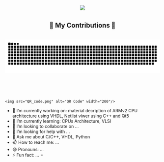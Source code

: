 <h1 align="center">
  <a href="https://git.io/typing-svg">
    <img src="https://readme-typing-svg.herokuapp.com/?font=Roboto+Mono&size=35&center=true&vCenter=true&width=500&height=70&duration=4000&lines=Hi+There!+👋;+I'm+Youba!;Welcome+to+my+profile;&color=84F76E"/>
  </a>
</h1>


<div align="center">
  <h2>🐍 My Contributions 🐍</h2>
  <br>
  <img alt="snake eating my contributions" src="https://raw.githubusercontent.com/salesp07/salesp07/output/github-contribution-grid-snake.svg" />
  
  <br/><br/><br/>
</div>



    <img src="QR_code.png" alt="QR Code" width="200"/>




- 🔭 I’m currently working on: material decription of ARMv2 CPU architecture using VHDL, Netlist viwer using C++ and Qt5
- 🌱 I’m currently learning: CPUs Architecture, VLSI
- 👯 I’m looking to collaborate on ...
- 🤔 I’m looking for help with ...
- 💬 Ask me about C/C++, VHDL, Python
- 📫 How to reach me: ...
- 😄 Pronouns: ...
- ⚡ Fun fact: ...
=
